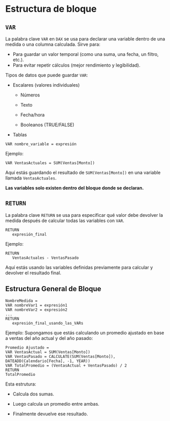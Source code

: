# Estructura de bloque
## `VAR`
La palabra clave ``VAR`` en ``DAX`` se usa para declarar una variable dentro de una medida o una columna calculada.
Sirve para:

- Para guardar un valor temporal (como una suma, una fecha, un filtro, etc.).
- Para evitar repetir cálculos (mejor rendimiento y legibilidad).

Tipos de datos que puede guardar `VAR`:
- Escalares (valores individuales)
  - Números

  - Texto

  - Fecha/hora

  - Booleanos (TRUE/FALSE)
- Tablas
```dax
VAR nombre_variable = expresión
```
Ejemplo:
```dax
VAR VentasActuales = SUM(Ventas[Monto])
```
Aquí estás guardando el resultado de ``SUM(Ventas[Monto])`` en una variable llamada ``VentasActuales``.

**Las variables solo existen dentro del bloque donde se declaran.**

## `RETURN`
La palabra clave ``RETURN`` se usa para especificar qué valor debe devolver la medida después de calcular todas las variables con ``VAR``.

```dax
RETURN
   expresión_final
```
Ejemplo:
```dax
RETURN
   VentasActuales - VentasPasado
```
Aquí estás usando las variables definidas previamente para calcular y devolver el resultado final.

## Estructura General de Bloque

```dax
NombreMedida =
VAR nombreVar1 = expresión1
VAR nombreVar2 = expresión2
...
RETURN
   expresión_final_usando_las_VARs
```
Ejemplo:
Supongamos que estás calculando un promedio ajustado en base a ventas del año actual y del año pasado:
```dax
Promedio Ajustado =
VAR VentasActual = SUM(Ventas[Monto])
VAR VentasPasado = CALCULATE(SUM(Ventas[Monto]), DATEADD(Calendario[Fecha], -1, YEAR))
VAR TotalPromedio = (VentasActual + VentasPasado) / 2
RETURN
TotalPromedio
``` 
Esta estrutura:

- Calcula dos sumas.

- Luego calcula un promedio entre ambas.

- Finalmente devuelve ese resultado.

